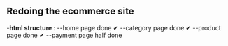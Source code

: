 ## Redoing the ecommerce site
-**html structure** : 
 --home page done ✔
 --category page done ✔
 --product page  done ✔
 --payment page  half done 
